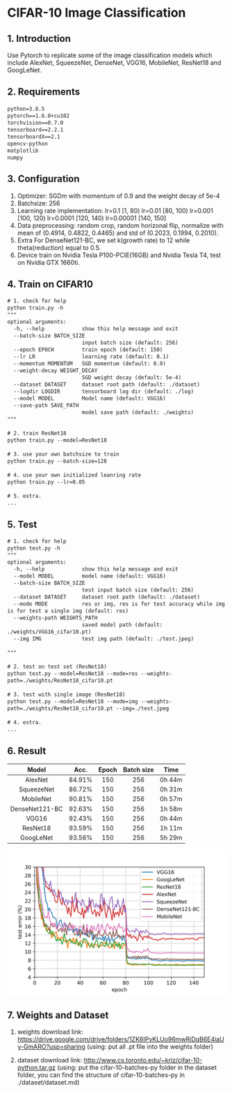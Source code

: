 # CIFAR-10 Image Classification

## 1. Introduction

Use Pytorch to replicate some of the image classification models which include AlexNet, SqueezeNet, DenseNet, VGG16, MobileNet, ResNet18 and GoogLeNet.

## 2. Requirements

```
python=3.8.5
pytorch==1.6.0+cu102
torchvision==0.7.0
tensorboard==2.2.1
tensorboardX==2.1
opencv-python
matplotlib
numpy
```

## 3. Configuration

1. Optimizer: SGDm with momentum of 0.9 and the weight decay of 5e-4
2. Batchsize: 256
3. Learning rate implementation: 
lr=0.1 [1, 80)
lr=0.01 [80, 100)
lr=0.001 [100, 120)
lr=0.0001 [120, 140)
lr=0.00001 [140, 150]
4. Data preprocessing:
random crop,
random horizonal flip,
normalize with mean of (0.4914, 0.4822, 0.4465) and std of (0.2023, 0.1994, 0.2010).
5. Extra
For DenseNet121-BC, we set k(growth rate) to 12 while theta(reduction) equal to 0.5.
6. Device
train on Nvidia Tesla P100-PCIE(16GB) and Nvidia Tesla T4,
test on Nvidia GTX 1660ti.

## 4. Train on CIFAR10

```
# 1. check for help
python train.py -h
"""
optional arguments:
  -h, --help            show this help message and exit
  --batch-size BATCH_SIZE
                        input batch size (default: 256)
  --epoch EPOCH         train epoch (default: 150)
  --lr LR               learning rate (default: 0.1)
  --momentum MOMENTUM   SGD momentum (default: 0.9)
  --weight-decay WEIGHT_DECAY
                        SGD weight decay (default: 5e-4)
  --dataset DATASET     dataset root path (default: ./dataset)
  --logdir LOGDIR       tensorboard log dir (default: ./log)
  --model MODEL         Model name (default: VGG16)
  --save-path SAVE_PATH
                        model save path (default: ./weights)
"""

# 2. train ResNet18
python train.py --model=ResNet18

# 3. use your own batchsize to train
python train.py --batch-size=128

# 4. use your own initialized leanring rate 
python train.py --lr=0.05

# 5. extra.
...
```

## 5. Test

```
# 1. check for help
python test.py -h
"""
optional arguments:
  -h, --help            show this help message and exit
  --model MODEL         model name (default: VGG16)
  --batch-size BATCH_SIZE
                        test input batch size (default: 256)
  --dataset DATASET     dataset root path (default: ./dataset)
  --mode MODE           res or img, res is for test accuracy while img is for test a single img (default: res)
  --weights-path WEIGHTS_PATH
                        saved model path (default: ./weights/VGG16_cifar10.pt)
  --img IMG             test img path (default: ./test.jpeg)

"""

# 2. test on test set (ResNet18)
python test.py --model=ResNet18 --mode=res --weights-path=./weights/ResNet18_cifar10.pt

# 3. test with single image (ResNet18)
python test.py --model=ResNet18 --mode=img --weights-path=./weights/ResNet18_cifar10.pt --img=./test.jpeg

# 4. extra.
...
```

## 6. Result

| Model | Acc. | Epoch| Batch size| Time | 
| :-: | :-: | :-: | :-: | :-: |
| AlexNet | 84.91% | 150 | 256 | 0h 44m |
| SqueezeNet | 86.72% | 150 | 256 | 0h 31m |
| MobileNet | 90.81% | 150 | 256 | 0h 57m |
| DenseNet121-BC | 92.63% | 150 | 256 | 1h 58m |
| VGG16 | 92.43% | 150 | 256 | 0h 44m | 
| ResNet18 | 93.59%  | 150 | 256 | 1h 11m|
| GoogLeNet | 93.56% | 150 | 256 | 5h 29m|

![](./Nets_test_error.jpg)


## 7. Weights and Dataset

1. weights
download link: https://drive.google.com/drive/folders/1ZK6IPvKLUo96mwRiDqB6E4iaUy-GmARO?usp=sharing
(using: put all .pt file into the weights folder)

2. dataset
download link: http://www.cs.toronto.edu/~kriz/cifar-10-python.tar.gz
(using: put the cifar-10-batches-py folder in the dataset folder, you can find the structure of cifar-10-batches-py in ./dataset/dataset.md)